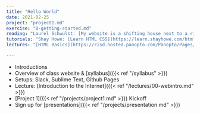 ```yaml
---
title: "Hello World"
date: 2021-02-25
project: "project1.md"
exercise: "0-getting-started.md"
reading: "Laurel Schwulst: [My website is a shifting house next to a river of knowledge. What could yours be?](https://thecreativeindependent.com/people/laurel-schwulst-my-website-is-a-shifting-house-next-to-a-river-of-knowledge-what-could-yours-be/)"
tutorials: "Shay Howe: [Learn HTML CSS](https://learn.shayhowe.com/html-css/), Codecademy: [HTML Elements and Structure](https://www.codecademy.com/learn/learn-html/modules/learn-html-elements), [CSS Selectors](https://www.codecademy.com/learn/learn-css/modules/learn-css-selectors-visual-rules), [CSS Box Model](https://www.codecademy.com/learn/learn-css/modules/learn-css-box-model)"
lectures: "[HTML Basics](https://risd.hosted.panopto.com/Panopto/Pages/Viewer.aspx?id=bf872a15-f0e5-4d9c-aa75-acda00f3542b), [HTML Paths](https://risd.hosted.panopto.com/Panopto/Pages/Viewer.aspx?id=f3ee54ea-93cd-4296-91b7-acda00f353d2)"

---
```


- Introductions
- Overview of class website & [syllabus]({{< ref "/syllabus" >}})
- Setups: Slack, Sublime Text, Github Pages
- Lecture: [Introduction to  the Internet]({{< ref "/lectures/00-webintro.md" >}})
- [Project 1]({{< ref "/projects/project1.md" >}}) Kickoff
- Sign up for [presentations]({{< ref "/projects/presentation.md" >}})